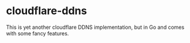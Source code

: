 # cloudflare-ddns
This is yet another cloudflare DDNS implementation, but in Go and comes with some fancy features.
